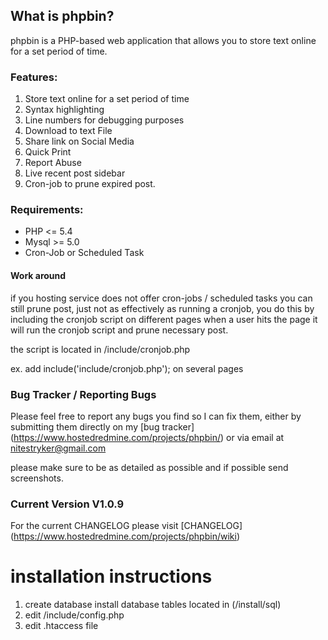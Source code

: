 ## What is phpbin?

phpbin is a PHP-based web application that allows you to store text online for a set period of time.

### Features:

1. Store text online for a set period of time
2. Syntax highlighting
3. Line numbers for debugging purposes 
4. Download to text File
5. Share link on Social Media
6. Quick Print  
7. Report Abuse 
8. Live recent post sidebar 
9. Cron-job to prune expired post. 

### Requirements:

- PHP <= 5.4
- Mysql >= 5.0
- Cron-Job or Scheduled Task

#### Work around 

if you hosting service does not offer cron-jobs / scheduled tasks you can still prune post, 
just not as effectively as running a cronjob, you do this  by including the cronjob script on different pages
when a user hits the page it will run the cronjob script and prune necessary post.

the script is located in /include/cronjob.php  

ex. add   include('include/cronjob.php');    on several pages

### Bug Tracker / Reporting Bugs 

Please feel free to report any bugs you find so I can fix them,
either by submitting them directly on my [bug tracker] (https://www.hostedredmine.com/projects/phpbin/)
or via email at [nitestryker@gmail.com](mailto:nitestryker@gmail.com)

please make sure to be as detailed as possible and if possible send screenshots.


### Current Version V1.0.9

For the current CHANGELOG please visit [CHANGELOG] (https://www.hostedredmine.com/projects/phpbin/wiki)

installation instructions
======
      
   1.  create database install database tables located in (/install/sql) 
   2.  edit  /include/config.php 
   3.  edit .htaccess file  
  
